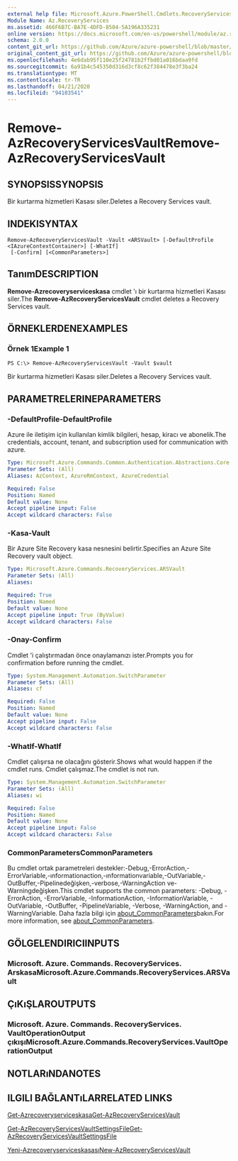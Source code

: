 ```yaml
---
external help file: Microsoft.Azure.PowerShell.Cmdlets.RecoveryServices.dll-Help.xml
Module Name: Az.RecoveryServices
ms.assetid: 466F6B7C-BA7E-4DFD-8504-5A196A335231
online version: https://docs.microsoft.com/en-us/powershell/module/az.recoveryservices/remove-azrecoveryservicesvault
schema: 2.0.0
content_git_url: https://github.com/Azure/azure-powershell/blob/master/src/RecoveryServices/RecoveryServices/help/Remove-AzRecoveryServicesVault.md
original_content_git_url: https://github.com/Azure/azure-powershell/blob/master/src/RecoveryServices/RecoveryServices/help/Remove-AzRecoveryServicesVault.md
ms.openlocfilehash: 4e6dab95f110e25f24781b2ffbd01a016bdaa9fd
ms.sourcegitcommit: 6a91b4c545350d316d3cf8c62f384478e3f3ba24
ms.translationtype: MT
ms.contentlocale: tr-TR
ms.lasthandoff: 04/21/2020
ms.locfileid: "94103541"
---
```

# <span data-ttu-id="0441f-101">Remove-AzRecoveryServicesVault</span><span class="sxs-lookup"><span data-stu-id="0441f-101">Remove-AzRecoveryServicesVault</span></span>

## <span data-ttu-id="0441f-102">SYNOPSIS</span><span class="sxs-lookup"><span data-stu-id="0441f-102">SYNOPSIS</span></span>
<span data-ttu-id="0441f-103">Bir kurtarma hizmetleri Kasası siler.</span><span class="sxs-lookup"><span data-stu-id="0441f-103">Deletes a Recovery Services vault.</span></span>

## <span data-ttu-id="0441f-104">INDEKI</span><span class="sxs-lookup"><span data-stu-id="0441f-104">SYNTAX</span></span>

```
Remove-AzRecoveryServicesVault -Vault <ARSVault> [-DefaultProfile <IAzureContextContainer>] [-WhatIf]
 [-Confirm] [<CommonParameters>]
```

## <span data-ttu-id="0441f-105">Tanım</span><span class="sxs-lookup"><span data-stu-id="0441f-105">DESCRIPTION</span></span>
<span data-ttu-id="0441f-106">**Remove-Azrecoveryserviceskasa** cmdlet 'ı bir kurtarma hizmetleri Kasası siler.</span><span class="sxs-lookup"><span data-stu-id="0441f-106">The **Remove-AzRecoveryServicesVault** cmdlet deletes a Recovery Services vault.</span></span>

## <span data-ttu-id="0441f-107">ÖRNEKLERDEN</span><span class="sxs-lookup"><span data-stu-id="0441f-107">EXAMPLES</span></span>

### <span data-ttu-id="0441f-108">Örnek 1</span><span class="sxs-lookup"><span data-stu-id="0441f-108">Example 1</span></span>
```
PS C:\> Remove-AzRecoveryServicesVault -Vault $vault
```

<span data-ttu-id="0441f-109">Bir kurtarma hizmetleri Kasası siler.</span><span class="sxs-lookup"><span data-stu-id="0441f-109">Deletes a Recovery Services vault.</span></span>

## <span data-ttu-id="0441f-110">PARAMETRELERINE</span><span class="sxs-lookup"><span data-stu-id="0441f-110">PARAMETERS</span></span>

### <span data-ttu-id="0441f-111">-DefaultProfile</span><span class="sxs-lookup"><span data-stu-id="0441f-111">-DefaultProfile</span></span>
<span data-ttu-id="0441f-112">Azure ile iletişim için kullanılan kimlik bilgileri, hesap, kiracı ve abonelik.</span><span class="sxs-lookup"><span data-stu-id="0441f-112">The credentials, account, tenant, and subscription used for communication with azure.</span></span>

```yaml
Type: Microsoft.Azure.Commands.Common.Authentication.Abstractions.Core.IAzureContextContainer
Parameter Sets: (All)
Aliases: AzContext, AzureRmContext, AzureCredential

Required: False
Position: Named
Default value: None
Accept pipeline input: False
Accept wildcard characters: False
```

### <span data-ttu-id="0441f-113">-Kasa</span><span class="sxs-lookup"><span data-stu-id="0441f-113">-Vault</span></span>
<span data-ttu-id="0441f-114">Bir Azure Site Recovery kasa nesnesini belirtir.</span><span class="sxs-lookup"><span data-stu-id="0441f-114">Specifies an Azure Site Recovery vault object.</span></span>

```yaml
Type: Microsoft.Azure.Commands.RecoveryServices.ARSVault
Parameter Sets: (All)
Aliases:

Required: True
Position: Named
Default value: None
Accept pipeline input: True (ByValue)
Accept wildcard characters: False
```

### <span data-ttu-id="0441f-115">-Onay</span><span class="sxs-lookup"><span data-stu-id="0441f-115">-Confirm</span></span>
<span data-ttu-id="0441f-116">Cmdlet 'i çalıştırmadan önce onaylamanızı ister.</span><span class="sxs-lookup"><span data-stu-id="0441f-116">Prompts you for confirmation before running the cmdlet.</span></span>

```yaml
Type: System.Management.Automation.SwitchParameter
Parameter Sets: (All)
Aliases: cf

Required: False
Position: Named
Default value: None
Accept pipeline input: False
Accept wildcard characters: False
```

### <span data-ttu-id="0441f-117">-WhatIf</span><span class="sxs-lookup"><span data-stu-id="0441f-117">-WhatIf</span></span>
<span data-ttu-id="0441f-118">Cmdlet çalışırsa ne olacağını gösterir.</span><span class="sxs-lookup"><span data-stu-id="0441f-118">Shows what would happen if the cmdlet runs.</span></span> <span data-ttu-id="0441f-119">Cmdlet çalışmaz.</span><span class="sxs-lookup"><span data-stu-id="0441f-119">The cmdlet is not run.</span></span>

```yaml
Type: System.Management.Automation.SwitchParameter
Parameter Sets: (All)
Aliases: wi

Required: False
Position: Named
Default value: None
Accept pipeline input: False
Accept wildcard characters: False
```

### <span data-ttu-id="0441f-120">CommonParameters</span><span class="sxs-lookup"><span data-stu-id="0441f-120">CommonParameters</span></span>
<span data-ttu-id="0441f-121">Bu cmdlet ortak parametreleri destekler:-Debug,-ErrorAction,-ErrorVariable,-ınformationaction,-ınformationvariable,-OutVariable,-OutBuffer,-Pipelinedeğişken,-verbose,-WarningAction ve-Warningdeğişken.</span><span class="sxs-lookup"><span data-stu-id="0441f-121">This cmdlet supports the common parameters: -Debug, -ErrorAction, -ErrorVariable, -InformationAction, -InformationVariable, -OutVariable, -OutBuffer, -PipelineVariable, -Verbose, -WarningAction, and -WarningVariable.</span></span> <span data-ttu-id="0441f-122">Daha fazla bilgi için [about_CommonParameters](http://go.microsoft.com/fwlink/?LinkID=113216)bakın.</span><span class="sxs-lookup"><span data-stu-id="0441f-122">For more information, see [about_CommonParameters](http://go.microsoft.com/fwlink/?LinkID=113216).</span></span>

## <span data-ttu-id="0441f-123">GÖLGELENDIRICI</span><span class="sxs-lookup"><span data-stu-id="0441f-123">INPUTS</span></span>

### <span data-ttu-id="0441f-124">Microsoft. Azure. Commands. RecoveryServices. Arskasa</span><span class="sxs-lookup"><span data-stu-id="0441f-124">Microsoft.Azure.Commands.RecoveryServices.ARSVault</span></span>

## <span data-ttu-id="0441f-125">ÇıKıŞLAR</span><span class="sxs-lookup"><span data-stu-id="0441f-125">OUTPUTS</span></span>

### <span data-ttu-id="0441f-126">Microsoft. Azure. Commands. RecoveryServices. VaultOperationOutput çıkışı</span><span class="sxs-lookup"><span data-stu-id="0441f-126">Microsoft.Azure.Commands.RecoveryServices.VaultOperationOutput</span></span>

## <span data-ttu-id="0441f-127">NOTLARıNDA</span><span class="sxs-lookup"><span data-stu-id="0441f-127">NOTES</span></span>

## <span data-ttu-id="0441f-128">ILGILI BAĞLANTıLAR</span><span class="sxs-lookup"><span data-stu-id="0441f-128">RELATED LINKS</span></span>

[<span data-ttu-id="0441f-129">Get-Azrecoveryserviceskasa</span><span class="sxs-lookup"><span data-stu-id="0441f-129">Get-AzRecoveryServicesVault</span></span>](./Get-AzRecoveryServicesVault.md)

[<span data-ttu-id="0441f-130">Get-AzRecoveryServicesVaultSettingsFile</span><span class="sxs-lookup"><span data-stu-id="0441f-130">Get-AzRecoveryServicesVaultSettingsFile</span></span>](./Get-AzRecoveryServicesVaultSettingsFile.md)

[<span data-ttu-id="0441f-131">Yeni-Azrecoveryserviceskasası</span><span class="sxs-lookup"><span data-stu-id="0441f-131">New-AzRecoveryServicesVault</span></span>](./New-AzRecoveryServicesVault.md)



